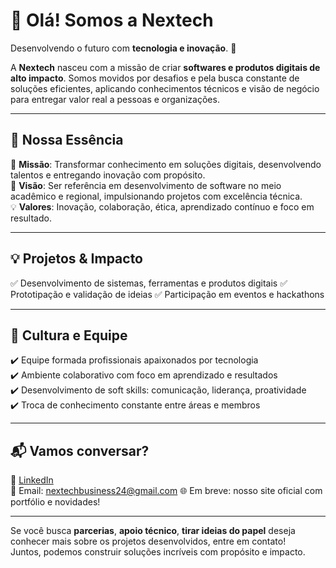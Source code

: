 # 👋 Olá! Somos a **Nextech**  
Desenvolvendo o futuro com **tecnologia e inovação**. 🚀  

A **Nextech** nasceu com a missão de criar **softwares e produtos digitais de alto impacto**. Somos movidos por desafios e pela busca constante de soluções eficientes, aplicando conhecimentos técnicos e visão de negócio para entregar valor real a pessoas e organizações.  

---

## 🧠 Nossa Essência  
🎯 **Missão**: Transformar conhecimento em soluções digitais, desenvolvendo talentos e entregando inovação com propósito.  
🌱 **Visão**: Ser referência em desenvolvimento de software no meio acadêmico e regional, impulsionando projetos com excelência técnica.  
💡 **Valores**: Inovação, colaboração, ética, aprendizado contínuo e foco em resultado.

---

## 💡 Projetos & Impacto  

✅ Desenvolvimento de sistemas, ferramentas e produtos digitais
✅ Prototipação e validação de ideias 
✅ Participação em eventos e hackathons  

---

## 🤝 Cultura e Equipe  

✔️ Equipe formada profissionais apaixonados por tecnologia  
✔️ Ambiente colaborativo com foco em aprendizado e resultados  
✔️ Desenvolvimento de soft skills: comunicação, liderança, proatividade  
✔️ Troca de conhecimento constante entre áreas e membros  

---

## 📬 Vamos conversar?

🔗 [LinkedIn](https://www.linkedin.com/company/nextech-ifce)  
📧 Email: nextechbusiness24@gmail.com 
🌐 Em breve: nosso site oficial com portfólio e novidades!  

---

Se você busca **parcerias**, **apoio técnico**, **tirar ideias do papel** deseja conhecer mais sobre os projetos desenvolvidos, entre em contato!  
Juntos, podemos construir soluções incríveis com propósito e impacto.  
